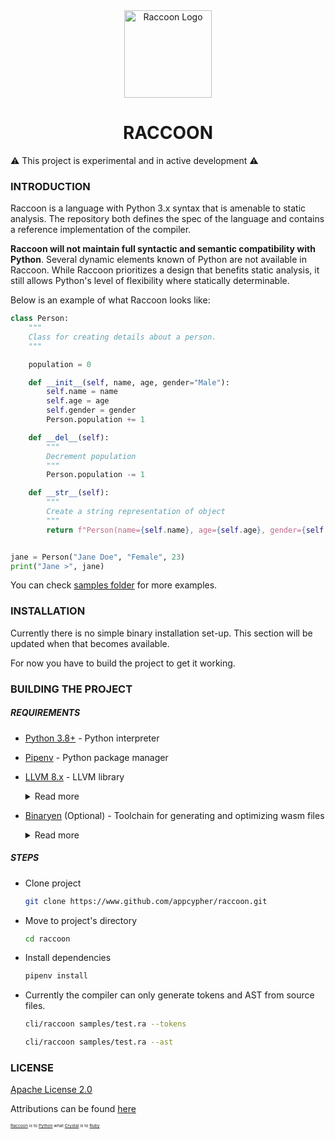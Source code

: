<div align="center">
    <a href="#" target="_blank">
        <img src="https://image.flaticon.com/icons/svg/2253/2253609.svg" alt="Raccoon Logo" width="140" height="140"></img>
    </a>
</div>

<h1 align="center">RACCOON</h1>

:warning: This project is experimental and in active development :warning:

### INTRODUCTION
Raccoon is a language with Python 3.x syntax that is amenable to static analysis. The repository both defines the spec of the language and contains a reference implementation of the compiler.

**Raccoon will not maintain full syntactic and semantic compatibility with Python**. Several dynamic elements known of Python are not available in Raccoon. While Raccoon prioritizes a design that benefits static analysis, it still allows Python's level of flexibility where statically determinable.

Below is an example of what Raccoon looks like:

```py
class Person:
    """
    Class for creating details about a person.
    """

    population = 0

    def __init__(self, name, age, gender="Male"):
        self.name = name
        self.age = age
        self.gender = gender
        Person.population += 1

    def __del__(self):
        """
        Decrement population
        """
        Person.population -= 1

    def __str__(self):
        """
        Create a string representation of object
        """
        return f"Person(name={self.name}, age={self.age}, gender={self.gender})"


jane = Person("Jane Doe", "Female", 23)
print("Jane >", jane)
```

You can check [samples folder](#samples) for more examples.

### INSTALLATION

Currently there is no simple binary installation set-up. This section will be updated when that becomes available.

For now you have to build the project to get it working.

### BUILDING THE PROJECT
##### REQUIREMENTS
- [Python 3.8+](https://www.python.org/downloads/) - Python interpreter
- [Pipenv](https://docs.pipenv.org/en/latest/install/#installing-pipenv) - Python package manager
- [LLVM 8.x](https://github.com/llvm/llvm-project/releases/tag/llvmorg-8.0.1) - LLVM library
    <details>
    <summary>Read more</summary>
    <p>

    ## macOS

    Install LLVM with [brew](https://brew.sh/)

    ```
    brew install llvm@8
    ```


    ## Debian

    Install LLVM 8

    ```
    apt-get install llvm-8
    ```


    ## Windows

    ...

    ------

    You can also get the binaries for various platforms [here](https://github.com/llvm/llvm-project/releases/tag/llvmorg-8.0.1)
    </p>
    </details>

- [Binaryen](https://github.com/WebAssembly/binaryen) (Optional) - Toolchain for generating and optimizing wasm files
    <details>
    <summary>Read more</summary>
    <p>
    You need to build binaryen as a dynamic library by following the instructions here:
    https://github.com/WebAssembly/binaryen#building

    Make sure generated dynamic library is accessible system-wide. On Linux and macOS platforms, you can save the library in `/usr/local/lib` directory.
    </p>
    </details>

##### STEPS
- Clone project
    ```sh
    git clone https://www.github.com/appcypher/raccoon.git
    ```

- Move to project's directory
    ```sh
    cd raccoon
    ```

- Install dependencies

    ```sh
    pipenv install
    ```

- Currently the compiler can only generate tokens and AST from source files.

    ```sh
    cli/raccoon samples/test.ra --tokens
    ```

    ```sh
    cli/raccoon samples/test.ra --ast
    ```

### LICENSE
[Apache License 2.0](LICENSE)

Attributions can be found [here](ATTRIBUTIONS.md)



<sup><sup><sub><sub>[Raccoon](#README.md) is to [Python](https://github.com/python/cpython) what [Crystal](https://github.com/crystal-lang/crystal) is to [Ruby](https://github.com/ruby/ruby)<sub></sub></sup></sup>
